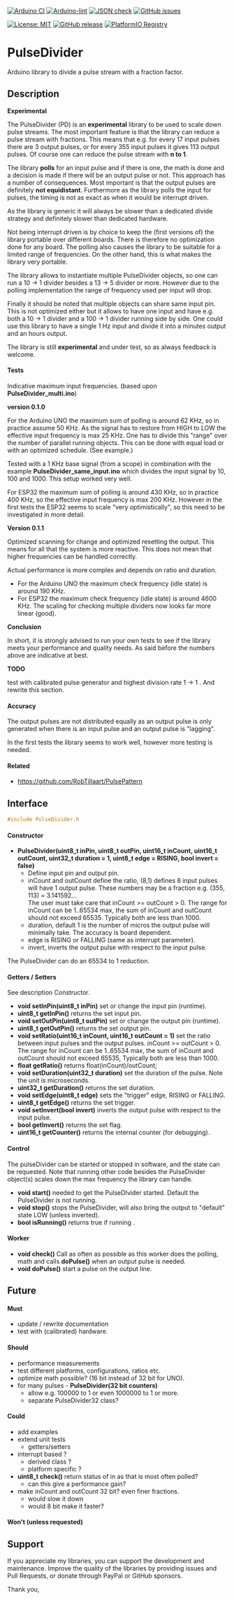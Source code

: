 
[![Arduino CI](https://github.com/RobTillaart/PulseDivider/workflows/Arduino%20CI/badge.svg)](https://github.com/marketplace/actions/arduino_ci)
[![Arduino-lint](https://github.com/RobTillaart/PulseDivider/actions/workflows/arduino-lint.yml/badge.svg)](https://github.com/RobTillaart/PulseDivider/actions/workflows/arduino-lint.yml)
[![JSON check](https://github.com/RobTillaart/PulseDivider/actions/workflows/jsoncheck.yml/badge.svg)](https://github.com/RobTillaart/PulseDivider/actions/workflows/jsoncheck.yml)
[![GitHub issues](https://img.shields.io/github/issues/RobTillaart/PulseDivider.svg)](https://github.com/RobTillaart/PulseDivider/issues)

[![License: MIT](https://img.shields.io/badge/license-MIT-green.svg)](https://github.com/RobTillaart/PulseDivider/blob/master/LICENSE)
[![GitHub release](https://img.shields.io/github/release/RobTillaart/PulseDivider.svg?maxAge=3600)](https://github.com/RobTillaart/PulseDivider/releases)
[![PlatformIO Registry](https://badges.registry.platformio.org/packages/robtillaart/library/PulseDivider.svg)](https://registry.platformio.org/libraries/robtillaart/PulseDivider)


# PulseDivider

Arduino library to divide a pulse stream with a fraction factor.


## Description

**Experimental**

The PulseDivider (PD) is an **experimental** library to be used to scale down pulse streams.
The most important feature is that the library can reduce a pulse stream with fractions.
This means that e.g. for every 17 input pulses there are 3 output pulses,
or for every 355 input pulses it gives 113 output pulses.
Of course one can reduce the pulse stream with **n to 1**.

The library **polls** for an input pulse and if there is one, the math is done and a decision 
is made if there will be an output pulse or not. This approach has a number of consequences.
Most important is that the output pulses are definitely **not equidistant**.
Furthermore as the library polls the input for pulses, the timing is not as exact as 
when it would be interrupt driven.

As the library is generic it will always be slower than a dedicated divide strategy and
definitely slower than dedicated hardware.

Not being interrupt driven is by choice to keep the (first versions of) the library portable
over different boards. There is therefore no optimization done for any board.
The polling also causes the library to be suitable for a limited range of frequencies.
On the other hand, this is what makes the library very portable.

The library allows to instantiate multiple PulseDivider objects, so one can run a 10 -> 1 
divider besides a 13 -> 5 divider or more. 
However due to the polling implementation the range of frequency used per input will drop.

Finally it should be noted that multiple objects can share same input pin.
This is not optimized either but it allows to have one input and have e.g. both a 10 -> 1 
divider and a 100 -> 1 divider running side by side.
One could use this library to have a single 1 Hz input and divide it into a minutes
output and an hours output.

The library is still **experimental** and under test, so as always feedback is welcome. 


#### Tests

Indicative maximum input frequencies.
(based upon **PulseDivider_multi.ino**)

**version 0.1.0**

For the Arduino UNO the maximum sum of polling is around 62 KHz, so in practice 
assume 50 KHz. As the signal has to restore from HIGH to LOW the 
effective input frequency is max 25 KHz.
One has to divide this "range" over the number of parallel running objects. 
This can be done with equal load or with an optimized schedule.
(See example.)

Tested with a 1 KHz base signal (from a scope) in combination with the example
**PulseDivider_same_input.ino** which divides the input signal by 10, 100 and 1000.
This setup worked very well.

For ESP32 the maximum sum of polling is around 430 KHz, so in practice 400 KHz, 
so the effective input frequency is max 200 KHz. 
However in the first tests the ESP32 seems to scale "very optimistically", so 
this need to be investigated in more detail.

**Version 0.1.1**

Optimized scanning for change and optimized resetting the output.
This means for all that the system is more reactive.
This does not mean that higher frequencies can be handled correctly.

Actual performance is more complex and depends on ratio and duration.

- For the Arduino UNO the maximum check frequency (idle state) is around 190 KHz.
- For ESP32 the maximum check frequency (idle state) is around 4600 KHz.
The scaling for checking multiple dividers now looks far more linear (good).


**Conclusion**

In short, it is strongly advised to run your own tests to see if the library
meets your performance and quality needs. 
As said before the numbers above are indicative at best.


**TODO**

test with calibrated pulse generator and highest division rate 1 -> 1 .
And rewrite this section.


#### Accuracy

The output pulses are not distributed equally as an output pulse is only
generated when there is an input pulse and an output pulse is "lagging".

In the first tests the library seems to work well, however more testing is needed. 


#### Related

- https://github.com/RobTillaart/PulsePattern


## Interface

```cpp
#include PulseDivider.h
```


#### Constructor

- **PulseDivider(uint8_t inPin, uint8_t outPin, uint16_t inCount, uint16_t outCount, uint32_t duration = 1, uint8_t edge = RISING, bool invert = false)**
  - Define input pin and output pin.
  - inCount and outCount define the ratio, (8,1) defines 8 input pulses will have 1 output pulse.
    These numbers may be a fraction e.g. (355, 113) = 3.141592...  
    The user must take care that inCount >= outCount > 0.
    The range for inCount can be 1..65534 max, the sum of inCount and outCount should not exceed 65535.
    Typically both are less than 1000.
  - duration, default 1 is the number of micros the output pulse will minimally take. 
    The accuracy is board dependent. 
  - edge is RISING or FALLING (same as interrupt parameter).
  - invert, inverts the output pulse with respect to the input pulse.

The PulseDivider can do an 65534 to 1 reduction. 


#### Getters / Setters

See description Constructor.

- **void setInPin(uint8_t inPin)** set or change the input pin (runtime).
- **uint8_t getInPin()** returns the set input pin.
- **void setOutPin(uint8_t outPin)** set or change the output pin (runtime).
- **uint8_t getOutPin()** returns the set output pin.
- **void setRatio(uint16_t inCount, uint16_t outCount = 1)** set the ratio between
input pulses and the output pulses. inCount >= outCount > 0.
The range for inCount can be 1..65534 max, the sum of inCount and outCount should not exceed 65535, 
Typically both are less than 1000.
- **float getRatio()** returns float(inCount)/outCount;
- **void setDuration(uint32_t duration)** set the duration of the pulse.
Note the unit is microseconds.
- **uint32_t getDuration()** returns the set duration.
- **void setEdge(uint8_t edge)** sets the "trigger" edge, RISING or FALLING.
- **uint8_t getEdge()** returns the set trigger.
- **void setInvert(bool invert)** inverts the output pulse with respect to the input pulse.
- **bool getInvert()** returns the set flag.
- **uint16_t getCounter()** returns the internal counter (for debugging).


#### Control

The pulseDivider can be started or stopped in software,
and the state can be requested.
Note that running other code besides the PulseDivider object(s)
scales down the max frequency the library can handle.

- **void start()** needed to get the PulseDIvider started.
Default the PulseDivider is not running.
- **void stop()** stops the PulseDivider, will also bring the
output to "default" state LOW (unless inverted).
- **bool isRunning()** returns true if running .


#### Worker

- **void check()** Call as often as possible as this worker does the
polling, math and calls **doPulse()** when an output pulse is needed. 
- **void doPulse()** start a pulse on the output line.


## Future

#### Must

- update / rewrite documentation
- test with (calibrated) hardware.

#### Should

- performance measurements
- test different platforms, configurations, ratios etc.
- optimize math possible? (16 bit instead of 32 bit for UNO).
- for many pulses - **PulseDivider(32 bit counters)**
  - allow e.g. 100000 to 1 or even 1000000 to 1 or more.
  - separate PulseDivider32 class?

#### Could

- add examples
- extend unit tests
  - getters/setters
- interrupt based ?
  - derived class ?
  - platform specific ?
- **uint8_t check()** return status of in as that is most often polled?
  - can this give a performance gain?
- make inCount and outCount 32 bit? even finer fractions.
  - would slow it down
  - would 8 bit make it faster?

#### Won't (unless requested)


## Support

If you appreciate my libraries, you can support the development and maintenance.
Improve the quality of the libraries by providing issues and Pull Requests, or
donate through PayPal or GitHub sponsors.

Thank you,




